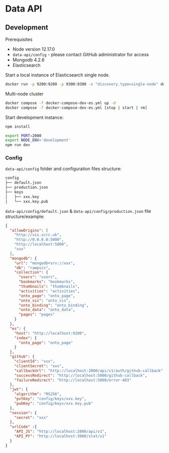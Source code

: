 
# Data API

## Development 

Prerequisites

- Node version 12.17.0
- `data-api/config` - please contact GitHub administrator for access
- Mongodb 4.2.6
- Elasticsearch 

Start a local instance of Elasticsearch single node.
```bash
docker run -p 9200:9200 -p 9300:9300 -e "discovery.type=single-node" docker.elastic.co/elasticsearch/elasticsearch:7.12.1
```

Multi-node cluster
```bash
docker compose -f docker-compose-dev-es.yml up -d
docker compose -f docker-compose-dev-es.yml [stop | start | rm]
```

Start development instance:

```bash
npm install

export PORT=2000
export NODE_ENV='development'
npm run dev
```

### Config

`data-api/config` folder and configuration files structure:

```bash
config
├── default.json
├── production.json
├── keys
│   ├── xxx.key            
│   └── xxx.key.pub

```

`data-api/config/default.json` & `data-api/config/production.json` file structure/example:

```json
{
  "allowOrigins": [
    "http://vis.scrc.uk",
    "http://0.0.0.0:5000",
    "http://localhost:5000",
    "xxx"
  ],
  "mongodb": {
    "url": "mongodb+srv://xxx",
    "db": "rampvis",
    "collection": {
      "users": "users",
      "bookmarks": "bookmarks",
      "thumbnails": "thumbnails",
      "activities": "activities",
      "onto_page": "onto_page",
      "onto_vis": "onto_vis",
      "onto_binding": "onto_binding",
      "onto_data": "onto_data",
      "pages": "pages"
    }
  },
  "es": {
    "host": "http://localhost:9200",
    "index": {
      "onto_page": "onto_page"
    }
  },
  "github": {
    "clientId": "xxx",
    "clientSecret": "xxx",
    "callbackUrl": "http://localhost:2000/api/v1/auth/github-callback",
    "successRedirect": "http://localhost:5000/github-callback",
    "failureRedirect": "http://localhost:5000/error-403"
  },
  "jwt": {
    "algorithm": "RS256",
    "pvtKey": "config/keys/xxx.key",
    "pubKey": "config/keys/xxx.key.pub"
  },
  "session": {
    "secret": "xxx"
  },
  "urlCode" :{
    "API_JS": "http://localhost:2000/api/v1",
    "API_PY": "http://localhost:3000/stat/v1"
  }
}
```
